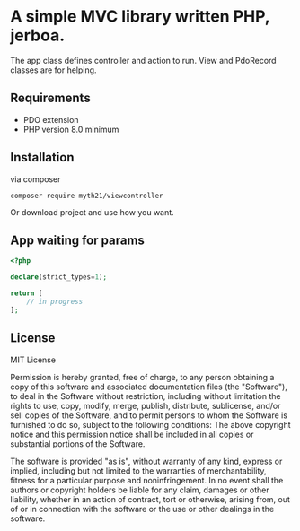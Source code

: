 A simple MVC library written PHP, jerboa.
=
The app class defines controller and action to run.
View and PdoRecord classes are for helping.

Requirements
-
* PDO extension
* PHP version 8.0 minimum

Installation
-
via composer
```
composer require myth21/viewcontroller
```
Or download project and use how you want.

App waiting for params
-
```php
<?php

declare(strict_types=1);

return [
    // in progress
];
```

License
-
MIT License

Permission is hereby granted, free of charge, to any person obtaining a copy of this software and associated documentation files (the "Software"), to deal in the Software without restriction, including without limitation the rights to use, copy, modify, merge, publish, distribute, sublicense, and/or sell copies of the Software, and to permit persons to whom the Software is furnished to do so, subject to the following conditions:
The above copyright notice and this permission notice shall be included in all copies or substantial portions of the Software.

The software is provided "as is", without warranty of any kind, express or implied, including but not limited to the warranties of merchantability, fitness for a particular purpose and noninfringement. 
In no event shall the authors or copyright holders be liable for any claim, damages or other liability, whether in an action of contract, tort or otherwise, arising from, out of or in connection with the software or the use or other dealings in the software.

